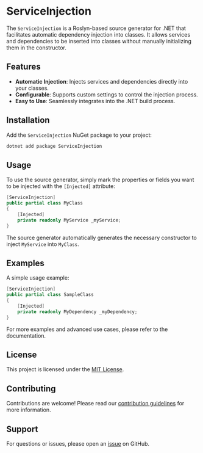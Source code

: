 # ServiceInjection

The `ServiceInjection` is a Roslyn-based source generator for .NET that facilitates automatic dependency injection into classes. It allows services and dependencies to be inserted into classes without manually initializing them in the constructor.

## Features

- **Automatic Injection**: Injects services and dependencies directly into your classes.
- **Configurable**: Supports custom settings to control the injection process.
- **Easy to Use**: Seamlessly integrates into the .NET build process.

## Installation

Add the `ServiceInjection` NuGet package to your project:

```csharp
dotnet add package ServiceInjection
```

## Usage

To use the source generator, simply mark the properties or fields you want to be injected with the `[Injected]` attribute:

```csharp
[ServiceInjection]
public partial class MyClass
{
    [Injected]
    private readonly MyService _myService;
}
```

The source generator automatically generates the necessary constructor to inject `MyService` into `MyClass`.

## Examples

A simple usage example:

```csharp
[ServiceInjection]
public partial class SampleClass
{
    [Injected]
    private readonly MyDependency _myDependency;
}
```

For more examples and advanced use cases, please refer to the documentation.

## License

This project is licensed under the [MIT License](LICENSE.md).

## Contributing

Contributions are welcome! Please read our [contribution guidelines](CONTRIBUTING.md) for more information.

## Support

For questions or issues, please open an [issue](https://github.com/Matt-17/ServiceInjection/issues) on GitHub.
